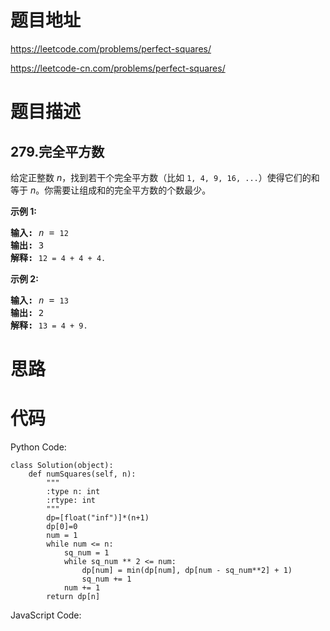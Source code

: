 # 题目地址
https://leetcode.com/problems/perfect-squares/

https://leetcode-cn.com/problems/perfect-squares/
# 题目描述
## 279.完全平方数
<p>给定正整数&nbsp;<em>n</em>，找到若干个完全平方数（比如&nbsp;<code>1, 4, 9, 16, ...</code>）使得它们的和等于<em> n</em>。你需要让组成和的完全平方数的个数最少。</p>

<p><strong>示例&nbsp;1:</strong></p>

<pre><strong>输入:</strong> <em>n</em> = <code>12</code>
<strong>输出:</strong> 3 
<strong>解释: </strong><code>12 = 4 + 4 + 4.</code></pre>

<p><strong>示例 2:</strong></p>

<pre><strong>输入:</strong> <em>n</em> = <code>13</code>
<strong>输出:</strong> 2
<strong>解释: </strong><code>13 = 4 + 9.</code></pre>

# 思路

# 代码
Python Code:

```
class Solution(object):
    def numSquares(self, n):
        """
        :type n: int
        :rtype: int
        """
        dp=[float("inf")]*(n+1)
        dp[0]=0
        num = 1
        while num <= n:
            sq_num = 1
            while sq_num ** 2 <= num:
                dp[num] = min(dp[num], dp[num - sq_num**2] + 1)
                sq_num += 1
            num += 1
        return dp[n]
```
JavaScript Code:

```

```

